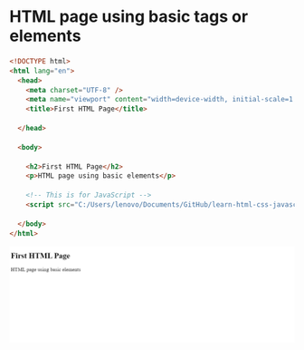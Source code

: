 # HTML page using basic tags or elements

```html
<!DOCTYPE html>
<html lang="en">
  <head>
    <meta charset="UTF-8" />
    <meta name="viewport" content="width=device-width, initial-scale=1.0" />
    <title>First HTML Page</title>
    
  </head>

  <body>
       
    <h2>First HTML Page</h2>
    <p>HTML page using basic elements</p>
    
    <!-- This is for JavaScript -->
    <script src="C:/Users/lenovo/Documents/GitHub/learn-html-css-javascript/learnhtml/js/main.js"> </script>
    
  </body>
</html>
```

![alt text](../images/imgfirst.png)
